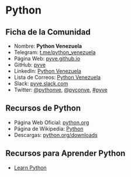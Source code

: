 # Python

## Ficha de la Comunidad

- Nombre: **Python Venezuela** 
- Telegram: [t.me/python_venezuela](https://t.me/python_venezuela)
- Página Web: [pyve.github.io](http://pyve.github.io/)
- GitHub: [pyve](http://github.com/pyve/)
- LinkedIn: [Python Venezuela](http://www.linkedin.com/groups/Python-Venezuela-4613465)
- Lista de Correos: [Python Venezuela](https://groups.google.com/forum/#!forum/python-venezuela)
- Slack: [pyve.slack.com](https://pyve.slack.com/)
- Twitter: [@pythonve](https://twitter.com/pythonve), [@pyconve](https://twitter.com/pyconve/),
  [#pyve](https://twitter.com/search?q=%23pyve)

## Recursos de Python

- Página Web Oficial: [python.org](https://www.python.org/)
- Página de Wikipedia: [Python](https://es.wikipedia.org/wiki/Python)
- Descargas: [python.org/downloads](https://www.python.org/downloads/)

## Recursos para Aprender Python

- [Learn Python](https://www.learnpython.org/)

